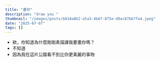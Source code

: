 ```yaml
---
title: "畫你"
description: "draw you "
thumbnail: "/images/posts/b018a8b2-a5a3-4b67-875e-d0ac87b67fa4.jpeg"
date: "2025-07-07"
tags: []
---
```

- 欸，你知道為什麼剛剛素描課我要畫你嗎？
- 不知道
- 因為我在這片公園看不到比你更美麗的事物
